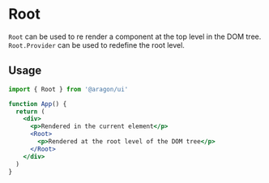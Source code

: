 # Root

`Root` can be used to re render a component at the top level in the DOM tree. `Root.Provider` can be used to redefine the root level.

## Usage

```jsx
import { Root } from '@aragon/ui'

function App() {
  return (
    <div>
      <p>Rendered in the current element</p>
      <Root>
        <p>Rendered at the root level of the DOM tree</p>
      </Root>
    </div>
  )
}
```
